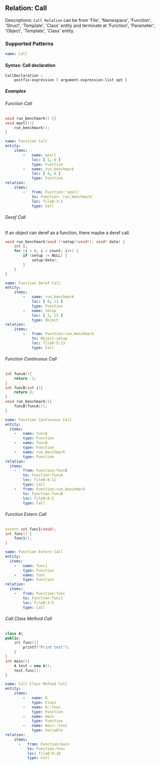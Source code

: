 ## Relation: Call

Descriptions: `Call Relation` can be from 'File', 'Namespace', 'Function', 'Struct', 'Template',  'Class' entity and terminate at 'Function', 'Parameter',  'Object', 'Template', 'Class' entity.


### Supported Patterns 

```yaml
name: Call
```

#### Syntax: Call declaration

```text
CallDeclaration :
    postfix-expression ( argument-expression-list opt )
```

##### Examples

###### Function Call

```cpp
void run_benchmark() {}
void epoll(){
    run_benchmark();
}
```

```yaml
name: Function Call
entity:
    items:
        -   name: epoll
            loc: [ 1, 6 ]
            type: Function
        -   name: run_benchmark
            loc: [ 4, 6 ]
            type: Function
relation:
    items:
        -   from: Function:'epoll'
            to: Function:'run_benchmark'
            loc: file0:3:5
            type: Call
```

###### Deref Call
If an object can deref as a function, there maybe a deref call.

```cpp
void run_benchmark(void (*setup)(void*), void* data) {
    int i;
    for (i = 0; i < count; i++) {
        if (setup != NULL) {
            setup(data);
        }
    }
}
```

```yaml
name: Function Deref Call
entity:
    items:
        -   name: run_benchmark
            loc: [ 0, 11 ]
            type: Function
        -   name: setup
            loc: [ 1, 15 ]
            type: Object
relation:
    items:
        -   from: Function:run_benchmark
            to: Object:setup
            loc: file0:5:13
            type: Call
```

###### Function Continuous Call
```cpp
int funcA(){
    return -1;
}
int funcB(int i){
    return 0;
}
void run_benchmark(){
    funcB(funcA());
}
```

```yaml
name: Function Continuous Call
entity:
  items:
    -   name: funcA
        type: Function
    -   name: funcB
        type: Function
    -   name: run_benchmark
        type: Function
relation:
  items:
    -   from: Function:funcB
        to: Function:funcA
        loc: file0:8:11
        type: Call
    -   from: Function:run_benchmark
        to: Function:funcB
        loc: file0:8:5
        type: Call
```


###### Function Extern Call

```cpp
extern int func1(void);
int func() {
    func1();
}
```

```yaml
name: Function Extern Call
entity:
  items:
    -   name: func1
        type: Function
    -   name: func
        type: Function
relation:
  items:
    -   from: Function:func
        to: Function:func1
        loc: file0:3:5
        type: Call
```

###### Call Class Method Call
```cpp
class A{
public:
    int func(){
        printf("Print test");
    }
}
int main(){
    A test = new A();
    test.func();
}
```

```yaml
name: Call Class Method Call
entity:
    items:
        -   name: A
            type: Class
        -   name: A::func
            type: Function
        -   name: main
            type: Function
        -   name: main::test
            type: Variable
relation:
    items:
      -   from: Function:main
          to: Function:func
          loc: file0:9:10
          type: Call
```
